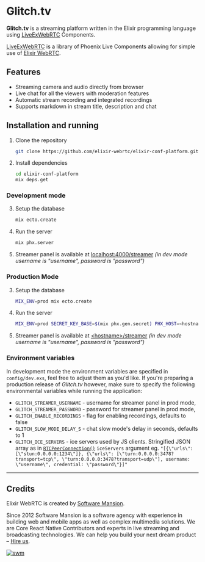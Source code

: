 # Glitch.tv

**Glitch.tv** is a streaming platform written in the Elixir programming language using [LiveExWebRTC](https://github.com/elixir-webrtc/live_ex_webrtc) Components.

[LiveExWebRTC](https://github.com/elixir-webrtc/live_ex_webrtc) is a library of Phoenix Live Components allowing for simple use of [Elixir WebRTC](https://github.com/elixir-webrtc/ex_webrtc).

## Features 
- Streaming camera and audio directly from browser
- Live chat for all the viewers with moderation features
- Automatic stream recording and integrated recordings 
- Supports markdown in stream title, description and chat

## Installation and running

1. Clone the repository
   ```sh
   git clone https://github.com/elixir-webrtc/elixir-conf-platform.git
   ```
2. Install dependencies
   ```sh
   cd elixir-conf-platform
   mix deps.get
   ```
### Development mode
3. Setup the database
   ```sh
   mix ecto.create
   ```
4. Run the server
   ```sh
   mix phx.server
   ```
6. Streamer panel is available at [localhost:4000/streamer](http://localhost:4000/streamer) _(in dev mode username is "username", password is "password")_

### Production Mode
3. Setup the database
   ```sh
   MIX_ENV=prod mix ecto.create
   ```
4. Run the server
   ```sh
   MIX_ENV=prod SECRET_KEY_BASE=$(mix phx.gen.secret) PHX_HOST=<hostname> PORT=<port-nr> STREAMER_USERNAME=<username> STREAMER_PASSWORD=<password> GLITCH_SLOW_MODE_DELAY_S=<delay-sec> DATABASE_PATH=mix phx.server
   ```
6. Streamer panel is available at <ins>\<hostname\>/streamer</ins> _(in dev mode username is "username", password is "password")_

### Environment variables
In development mode the environment variables are specified in `config/dev.exs`, feel free to adjust them as you'd like. If you're preparing a production release of _Glitch.tv_ however, make sure to specify the following environmental variables while running the application:
- `GLITCH_STREAMER_USERNAME` - username for streamer panel in prod mode,
- `GLITCH_STREAMER_PASSWORD` - password for streamer panel in prod mode,
- `GLITCH_ENABLE_RECORDINGS` - flag for enabling recordings, defaults to false
- `GLITCH_SLOW_MODE_DELAY_S` - chat slow mode's delay in seconds, defaults to 1
- `GLITCH_ICE_SERVERS` - ice servers used by JS clients. Stringified JSON array as in [`RTCPeerConnection()`](https://developer.mozilla.org/en-US/docs/Web/API/RTCPeerConnection/RTCPeerConnection#iceservers) `iceServers` argument eg. `"[{\"urls\": [\"stun:0.0.0.0:1234\"]}, {\"urls\": [\"turn:0.0.0.0:3478?transport=tcp\", \"turn:0.0.0.0:3478?transport=udp\"], username: \"username\", credential: \"password\"}]"`

---

## Credits

Elixir WebRTC is created by [Software Mansion](https://swmansion.com/).

Since 2012 Software Mansion is a software agency with experience in building web and mobile apps as well as complex multimedia solutions. We are Core React Native Contributors and experts in live streaming and broadcasting technologies. We can help you build your next dream product – [Hire us](https://swmansion.com/contact/projects).

[![swm](https://logo.swmansion.com/logo?color=white&variant=desktop&width=150 'Software Mansion')](https://swmansion.com)
